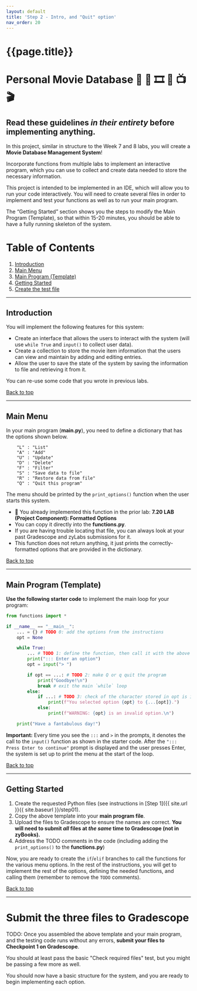 ```yaml
---
layout: default
title: 'Step 2 - Intro, and "Quit" option'
nav_order: 20
---
```


# {{page.title}}

# Personal Movie Database 🎥 🎦 🎞️ 🍿 📺 🎬 

## Read these guidelines _in their entirety_ before implementing anything.

In this project, similar in structure to the Week 7 and 8 labs, you will create a **Movie Database Management System**!

Incorporate functions from multiple labs to implement an interactive program, which you can use to collect and create data needed to store the necessary information.

This project is intended to be implemented in an IDE, which will allow you to run your code interactively.
You will need to create several files in order to implement and test your functions as well as to run your main program.

The “Getting Started” section shows you the steps to modify the Main Program (Template), so that within 15-20 minutes, you should be able to have a fully running skeleton of the system.

# Table of Contents
1. [Introduction](#introduction)
1. [Main Menu](#mainmenu)
1. [Main Program (Template)](#maintemplate)
1. [Getting Started](#gettingstarted)
1. [Create the test file](#testfile)

---

## Introduction <a name="introduction"></a>

You will implement the following features for this system:

* Create an interface that allows the users to interact with the system (will use `while True` and `input()` to collect user data).
* Create a collection to store the movie item information that the users can view and maintain by adding and editing entries.
* Allow the user to save the state of the system by saving the information to file and retrieving it from it.

You can re-use some code that you wrote in previous labs.


[Back to top](#top)

---


## Main Menu <a name="mainmenu"></a>

In your main program (**main.py**), you need to define a dictionary that has the options shown below.
```
    "L" : "List"
    "A" : "Add"
    "U" : "Update"
    "D" : "Delete"
    "F" : "Filter"
    "S" : "Save data to file"
    "R" : "Restore data from file"
    "Q" : "Quit this program"
```

The menu should be printed by the `print_options()` function when the user starts this system.
* 🎊 You already implemented this function in the prior lab: **7.20 LAB (Project Component): Formatted Options**
* You can copy it directly into the  **functions.py**.
* If you are having trouble locating that file, you can always look at your past Gradescope and zyLabs submissions for it.
* This function does not return anything, it just prints the correctly-formatted options that are provided in the dictionary.

[Back to top](#top)

---

## Main Program (Template) <a name="maintemplate"></a>

**Use the following starter code** to implement the main loop for your program:

```python
from functions import *

if __name__ == "__main__":
    ... = {} # TODO 0: add the options from the instructions
    opt = None

    while True:
        ... # TODO 1: define the function, then call it with the above options as an argument
        print("::: Enter an option")
        opt = input("> ")

        if opt == ...: # TODO 2: make Q or q quit the program
            print("Goodbye!\n")
            break # exit the main `while` loop
        else:
            if ...: # TODO 3: check of the character stored in opt is in options dictionary
                print(f"You selected option {opt} to {...[opt]}.")
            else:
                print(f"WARNING: {opt} is an invalid option.\n")

    print("Have a fantabulous day!")
```

**Important:** Every time you see the `:::` and `>` in the prompts, it denotes the call to the `input()` function as shown in the starter code. After the `"::: Press Enter to continue"` prompt is displayed and the user presses Enter, the system is set up to print the menu at the start of the loop.

[Back to top](#top)

---

## Getting Started <a name="gettingstarted"></a>

1. Create the requested Python files (see instructions in [Step 1]({{ site.url }}{{ site.baseurl }}/step01).
1. Copy the above template into your **main program file**.
1. Upload the files to Gradescope to ensure the names are correct. **You will need to submit _all_ files at _the same_ time to Gradescope (not in zyBooks).**
1. Address the TODO comments in the code (including adding the `print_options()` to the **functions.py**)

Now, you are ready to create the `if`/`elif` branches to call the functions for the various menu options. 
In the rest of the instructions, you will get to implement the rest of the options, defining the needed functions, and calling them (remember to remove the `TODO` comments).

[Back to top](#top)

---


# Submit the three files to Gradescope

TODO: Once you assembled the above template and your main program, and the testing code runs without any errors, **submit your files to Checkpoint 1 on Gradescope**.  

You should at least pass the basic "Check required files" test, but you might be passing a few more as well.

You should now have a basic structure for the system, and you are ready to begin implementing each option.

